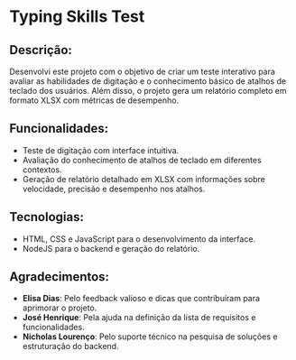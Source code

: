 # Typing Skills Test

## Descrição:
Desenvolvi este projeto com o objetivo de criar um teste interativo para avaliar as habilidades de digitação e o conhecimento básico de atalhos de teclado dos usuários. Além disso, o projeto gera um relatório completo em formato XLSX com métricas de desempenho.

## Funcionalidades:
- Teste de digitação com interface intuitiva.
- Avaliação do conhecimento de atalhos de teclado em diferentes contextos.
- Geração de relatório detalhado em XLSX com informações sobre velocidade, precisão e desempenho nos atalhos.

## Tecnologias:
- HTML, CSS e JavaScript para o desenvolvimento da interface.
- NodeJS para o backend e geração do relatório.

## Agradecimentos:
- **Elisa Dias**: Pelo feedback valioso e dicas que contribuíram para aprimorar o projeto.
- **José Henrique**: Pela ajuda na definição da lista de requisitos e funcionalidades.
- **Nicholas Lourenço**: Pelo suporte técnico na pesquisa de soluções e estruturação do backend.
